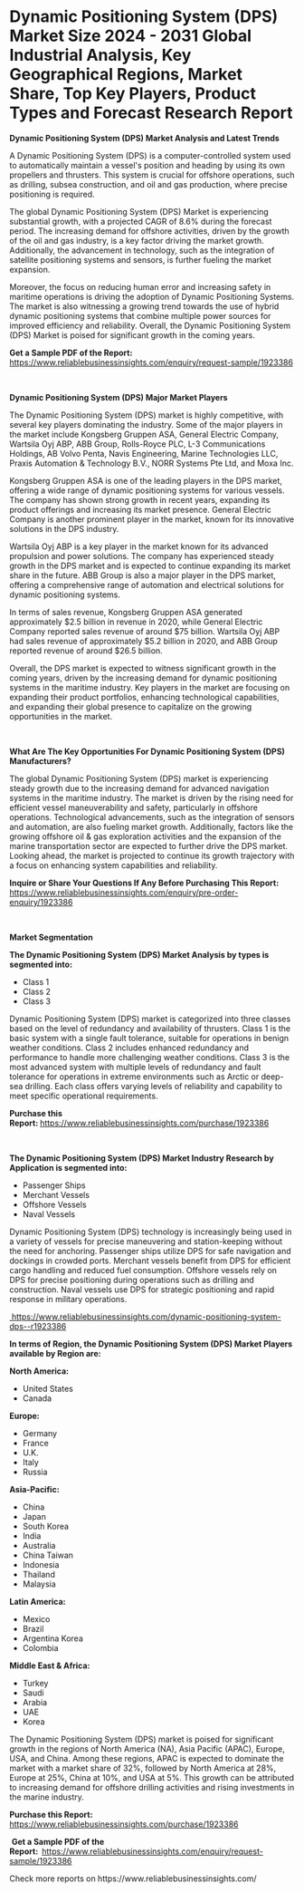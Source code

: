 <p><h1>Dynamic Positioning System (DPS) Market Size 2024 - 2031 Global Industrial Analysis, Key Geographical Regions, Market Share, Top Key Players, Product Types and Forecast Research Report</h1></p><p><strong>Dynamic Positioning System (DPS) Market Analysis and Latest Trends</strong></p>
<p><p>A Dynamic Positioning System (DPS) is a computer-controlled system used to automatically maintain a vessel's position and heading by using its own propellers and thrusters. This system is crucial for offshore operations, such as drilling, subsea construction, and oil and gas production, where precise positioning is required.</p><p>The global Dynamic Positioning System (DPS) Market is experiencing substantial growth, with a projected CAGR of 8.6% during the forecast period. The increasing demand for offshore activities, driven by the growth of the oil and gas industry, is a key factor driving the market growth. Additionally, the advancement in technology, such as the integration of satellite positioning systems and sensors, is further fueling the market expansion.</p><p>Moreover, the focus on reducing human error and increasing safety in maritime operations is driving the adoption of Dynamic Positioning Systems. The market is also witnessing a growing trend towards the use of hybrid dynamic positioning systems that combine multiple power sources for improved efficiency and reliability. Overall, the Dynamic Positioning System (DPS) Market is poised for significant growth in the coming years.</p></p>
<p><strong>Get a Sample PDF of the Report:&nbsp;</strong> <a href="https://www.reliablebusinessinsights.com/enquiry/request-sample/1923386">https://www.reliablebusinessinsights.com/enquiry/request-sample/1923386</a></p>
<p>&nbsp;</p>
<p><strong>Dynamic Positioning System (DPS) Major Market Players</strong></p>
<p><p>The Dynamic Positioning System (DPS) market is highly competitive, with several key players dominating the industry. Some of the major players in the market include Kongsberg Gruppen ASA, General Electric Company, Wartsila Oyj ABP, ABB Group, Rolls-Royce PLC, L-3 Communications Holdings, AB Volvo Penta, Navis Engineering, Marine Technologies LLC, Praxis Automation & Technology B.V., NORR Systems Pte Ltd, and Moxa Inc.</p><p>Kongsberg Gruppen ASA is one of the leading players in the DPS market, offering a wide range of dynamic positioning systems for various vessels. The company has shown strong growth in recent years, expanding its product offerings and increasing its market presence. General Electric Company is another prominent player in the market, known for its innovative solutions in the DPS industry.</p><p>Wartsila Oyj ABP is a key player in the market known for its advanced propulsion and power solutions. The company has experienced steady growth in the DPS market and is expected to continue expanding its market share in the future. ABB Group is also a major player in the DPS market, offering a comprehensive range of automation and electrical solutions for dynamic positioning systems.</p><p>In terms of sales revenue, Kongsberg Gruppen ASA generated approximately $2.5 billion in revenue in 2020, while General Electric Company reported sales revenue of around $75 billion. Wartsila Oyj ABP had sales revenue of approximately $5.2 billion in 2020, and ABB Group reported revenue of around $26.5 billion.</p><p>Overall, the DPS market is expected to witness significant growth in the coming years, driven by the increasing demand for dynamic positioning systems in the maritime industry. Key players in the market are focusing on expanding their product portfolios, enhancing technological capabilities, and expanding their global presence to capitalize on the growing opportunities in the market.</p></p>
<p>&nbsp;</p>
<p><strong>What Are The Key Opportunities For Dynamic Positioning System (DPS) Manufacturers?</strong></p>
<p><p>The global Dynamic Positioning System (DPS) market is experiencing steady growth due to the increasing demand for advanced navigation systems in the maritime industry. The market is driven by the rising need for efficient vessel maneuverability and safety, particularly in offshore operations. Technological advancements, such as the integration of sensors and automation, are also fueling market growth. Additionally, factors like the growing offshore oil & gas exploration activities and the expansion of the marine transportation sector are expected to further drive the DPS market. Looking ahead, the market is projected to continue its growth trajectory with a focus on enhancing system capabilities and reliability.</p></p>
<p><strong>Inquire or Share Your Questions If Any Before Purchasing This Report:</strong> <a href="https://www.reliablebusinessinsights.com/enquiry/pre-order-enquiry/1923386">https://www.reliablebusinessinsights.com/enquiry/pre-order-enquiry/1923386</a></p>
<p>&nbsp;</p>
<p><strong>Market Segmentation</strong></p>
<p><strong>The Dynamic Positioning System (DPS) Market Analysis by types is segmented into:</strong></p>
<p><ul><li>Class 1</li><li>Class 2</li><li>Class 3</li></ul></p>
<p><p>Dynamic Positioning System (DPS) market is categorized into three classes based on the level of redundancy and availability of thrusters. Class 1 is the basic system with a single fault tolerance, suitable for operations in benign weather conditions. Class 2 includes enhanced redundancy and performance to handle more challenging weather conditions. Class 3 is the most advanced system with multiple levels of redundancy and fault tolerance for operations in extreme environments such as Arctic or deep-sea drilling. Each class offers varying levels of reliability and capability to meet specific operational requirements.</p></p>
<p><strong>Purchase this Report:&nbsp;</strong><a href="https://www.reliablebusinessinsights.com/purchase/1923386">https://www.reliablebusinessinsights.com/purchase/1923386</a></p>
<p>&nbsp;</p>
<p><strong>The Dynamic Positioning System (DPS) Market Industry Research by Application is segmented into:</strong></p>
<p><ul><li>Passenger Ships</li><li>Merchant Vessels</li><li>Offshore Vessels</li><li>Naval Vessels</li></ul></p>
<p><p>Dynamic Positioning System (DPS) technology is increasingly being used in a variety of vessels for precise maneuvering and station-keeping without the need for anchoring. Passenger ships utilize DPS for safe navigation and dockings in crowded ports. Merchant vessels benefit from DPS for efficient cargo handling and reduced fuel consumption. Offshore vessels rely on DPS for precise positioning during operations such as drilling and construction. Naval vessels use DPS for strategic positioning and rapid response in military operations.</p></p>
<p><a href="https://www.reliablebusinessinsights.com/dynamic-positioning-system-dps--r1923386">&nbsp;https://www.reliablebusinessinsights.com/dynamic-positioning-system-dps--r1923386</a></p>
<p><strong>In terms of Region, the Dynamic Positioning System (DPS) Market Players available by Region are:</strong></p>
<p>
    <p> <strong> North America: </strong>
        <ul>
            <li>United States</li>
            <li>Canada</li>
        </ul>
        </p> 
    <p> <strong> Europe: </strong>
        <ul>
            <li>Germany</li>
            <li>France</li>
            <li>U.K.</li>
            <li>Italy</li>
            <li>Russia</li>
        </ul>
        </p> 
    <p> <strong> Asia-Pacific: </strong>
        <ul>
            <li>China</li>
            <li>Japan</li>
            <li>South Korea</li>
            <li>India</li>
            <li>Australia</li>
            <li>China Taiwan</li>
            <li>Indonesia</li>
            <li>Thailand</li>
            <li>Malaysia</li>
        </ul>
        </p> 
    <p> <strong> Latin America: </strong>
        <ul>
            <li>Mexico</li>
            <li>Brazil</li>
            <li>Argentina Korea</li>
            <li>Colombia</li>
        </ul>
        </p> 
    <p> <strong> Middle East & Africa: </strong>
        <ul>
            <li>Turkey</li>
            <li>Saudi</li>
            <li>Arabia</li>
            <li>UAE</li>
            <li>Korea</li>
        </ul>
    </p>
    </p>
<p><p>The Dynamic Positioning System (DPS) market is poised for significant growth in the regions of North America (NA), Asia Pacific (APAC), Europe, USA, and China. Among these regions, APAC is expected to dominate the market with a market share of 32%, followed by North America at 28%, Europe at 25%, China at 10%, and USA at 5%. This growth can be attributed to increasing demand for offshore drilling activities and rising investments in the marine industry.</p></p>
<p><strong>Purchase this Report: </strong><a href="https://www.reliablebusinessinsights.com/purchase/1923386">https://www.reliablebusinessinsights.com/purchase/1923386</a></p>
<p>&nbsp;<strong>Get a Sample PDF of the Report:&nbsp;&nbsp;</strong><a href="https://www.reliablebusinessinsights.com/enquiry/request-sample/1923386">https://www.reliablebusinessinsights.com/enquiry/request-sample/1923386</a></p>
<p><strong></strong></p>
<p>Check more reports on https://www.reliablebusinessinsights.com/</p>